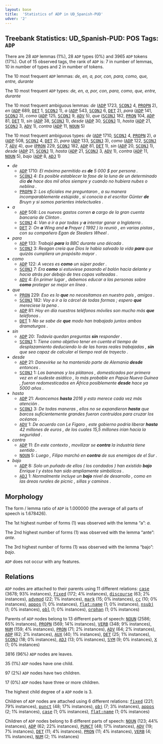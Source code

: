 ```yaml
---
layout: base
title:  'Statistics of ADP in UD_Spanish-PUD'
udver: '2'
---
```


## Treebank Statistics: UD_Spanish-PUD: POS Tags: `ADP`

There are 28 `ADP` lemmas (1%), 28 `ADP` types (0%) and 3965 `ADP` tokens (17%).
Out of 15 observed tags, the rank of `ADP` is: 7 in number of lemmas, 10 in number of types and 2 in number of tokens.

The 10 most frequent `ADP` lemmas: <em>de, en, a, por, con, para, como, que, entre, durante</em>

The 10 most frequent `ADP` types:  <em>de, en, a, por, con, para, como, que, entre, durante</em>

The 10 most frequent ambiguous lemmas: <em>de</em> (<tt><a href="es_pud-pos-ADP.html">ADP</a></tt> 1723, <tt><a href="es_pud-pos-SCONJ.html">SCONJ</a></tt> 4, <tt><a href="es_pud-pos-PROPN.html">PROPN</a></tt> 2), <em>en</em> (<tt><a href="es_pud-pos-ADP.html">ADP</a></tt> 689, <tt><a href="es_pud-pos-DET.html">DET</a></tt> 1, <tt><a href="es_pud-pos-SCONJ.html">SCONJ</a></tt> 1), <em>a</em> (<tt><a href="es_pud-pos-ADP.html">ADP</a></tt> 543, <tt><a href="es_pud-pos-SCONJ.html">SCONJ</a></tt> 6, <tt><a href="es_pud-pos-DET.html">DET</a></tt> 2), <em>para</em> (<tt><a href="es_pud-pos-ADP.html">ADP</a></tt> 141, <tt><a href="es_pud-pos-SCONJ.html">SCONJ</a></tt> 3), <em>como</em> (<tt><a href="es_pud-pos-ADP.html">ADP</a></tt> 125, <tt><a href="es_pud-pos-SCONJ.html">SCONJ</a></tt> 9, <tt><a href="es_pud-pos-ADV.html">ADV</a></tt> 5), <em>que</em> (<tt><a href="es_pud-pos-SCONJ.html">SCONJ</a></tt> 182, <tt><a href="es_pud-pos-PRON.html">PRON</a></tt> 104, <tt><a href="es_pud-pos-ADP.html">ADP</a></tt> 81, <tt><a href="es_pud-pos-DET.html">DET</a></tt> 1), <em>sin</em> (<tt><a href="es_pud-pos-ADP.html">ADP</a></tt> 38, <tt><a href="es_pud-pos-SCONJ.html">SCONJ</a></tt> 1), <em>desde</em> (<tt><a href="es_pud-pos-ADP.html">ADP</a></tt> 30, <tt><a href="es_pud-pos-SCONJ.html">SCONJ</a></tt> 1), <em>hasta</em> (<tt><a href="es_pud-pos-ADP.html">ADP</a></tt> 21, <tt><a href="es_pud-pos-SCONJ.html">SCONJ</a></tt> 3, <tt><a href="es_pud-pos-ADV.html">ADV</a></tt> 1), <em>contra</em> (<tt><a href="es_pud-pos-ADP.html">ADP</a></tt> 11, <tt><a href="es_pud-pos-NOUN.html">NOUN</a></tt> 5)

The 10 most frequent ambiguous types:  <em>de</em> (<tt><a href="es_pud-pos-ADP.html">ADP</a></tt> 1710, <tt><a href="es_pud-pos-SCONJ.html">SCONJ</a></tt> 4, <tt><a href="es_pud-pos-PROPN.html">PROPN</a></tt> 2), <em>a</em> (<tt><a href="es_pud-pos-ADP.html">ADP</a></tt> 508, <tt><a href="es_pud-pos-SCONJ.html">SCONJ</a></tt> 4, <tt><a href="es_pud-pos-DET.html">DET</a></tt> 2), <em>para</em> (<tt><a href="es_pud-pos-ADP.html">ADP</a></tt> 133, <tt><a href="es_pud-pos-SCONJ.html">SCONJ</a></tt> 3), <em>como</em> (<tt><a href="es_pud-pos-ADP.html">ADP</a></tt> 122, <tt><a href="es_pud-pos-SCONJ.html">SCONJ</a></tt> 7, <tt><a href="es_pud-pos-ADV.html">ADV</a></tt> 4), <em>que</em> (<tt><a href="es_pud-pos-PRON.html">PRON</a></tt> 229, <tt><a href="es_pud-pos-SCONJ.html">SCONJ</a></tt> 182, <tt><a href="es_pud-pos-ADP.html">ADP</a></tt> 81, <tt><a href="es_pud-pos-DET.html">DET</a></tt> 1), <em>sin</em> (<tt><a href="es_pud-pos-ADP.html">ADP</a></tt> 20, <tt><a href="es_pud-pos-SCONJ.html">SCONJ</a></tt> 1), <em>desde</em> (<tt><a href="es_pud-pos-ADP.html">ADP</a></tt> 21, <tt><a href="es_pud-pos-SCONJ.html">SCONJ</a></tt> 1), <em>hasta</em> (<tt><a href="es_pud-pos-ADP.html">ADP</a></tt> 21, <tt><a href="es_pud-pos-SCONJ.html">SCONJ</a></tt> 3, <tt><a href="es_pud-pos-ADV.html">ADV</a></tt> 1), <em>contra</em> (<tt><a href="es_pud-pos-ADP.html">ADP</a></tt> 11, <tt><a href="es_pud-pos-NOUN.html">NOUN</a></tt> 5), <em>bajo</em> (<tt><a href="es_pud-pos-ADP.html">ADP</a></tt> 8, <tt><a href="es_pud-pos-ADJ.html">ADJ</a></tt> 1)


* <em>de</em>
  * <tt><a href="es_pud-pos-ADP.html">ADP</a></tt> 1710: <em>El máximo permitido es <b>de</b> 5 000 $ por persona .</em>
  * <tt><a href="es_pud-pos-SCONJ.html">SCONJ</a></tt> 4: <em>Es posible establecer la fase de la luna de un determinado día <b>de</b> hace dos mil años siempre y cuando no hubiera nubes o neblina .</em>
  * <tt><a href="es_pud-pos-PROPN.html">PROPN</a></tt> 2: <em>Los oficiales me preguntaron , a su manera incomparablemente estúpida , si conocía a el escritor Günter <b>de</b> Bruyn y si somos parientes intelectuales .</em>
* <em>a</em>
  * <tt><a href="es_pud-pos-ADP.html">ADP</a></tt> 508: <em>Los nuevos gastos corren <b>a</b> cargo de la gran cuenta bancaria de Clinton .</em>
  * <tt><a href="es_pud-pos-SCONJ.html">SCONJ</a></tt> 4: <em>Van a ir a por todas y <b>a</b> intentar ganar a Inglaterra .</em>
  * <tt><a href="es_pud-pos-DET.html">DET</a></tt> 2: <em>On <b>a</b> Wing and <b>a</b> Prayer ( 1992 ) lo reunió , en varias pistas , con su compañero Egan de Stealers Wheel .</em>
* <em>para</em>
  * <tt><a href="es_pud-pos-ADP.html">ADP</a></tt> 133: <em>Trabajó <b>para</b> la BBC durante una década .</em>
  * <tt><a href="es_pud-pos-SCONJ.html">SCONJ</a></tt> 3: <em>Reagan creía que Dios le había salvado la vida <b>para</b> que quizás cumpliera un propósito mayor .</em>
* <em>como</em>
  * <tt><a href="es_pud-pos-ADP.html">ADP</a></tt> 122: <em>A veces es <b>como</b> un súper poder .</em>
  * <tt><a href="es_pud-pos-SCONJ.html">SCONJ</a></tt> 7: <em>Era <b>como</b> si estuviese pasando el balón hacia delante y hacia atrás por debajo de tres copas volteadas .</em>
  * <tt><a href="es_pud-pos-ADV.html">ADV</a></tt> 4: <em>En primer lugar , debemos educar a las personas sobre <b>como</b> proteger se mejor en línea .</em>
* <em>que</em>
  * <tt><a href="es_pud-pos-PRON.html">PRON</a></tt> 229: <em>Eso es lo <b>que</b> no necesitamos en nuestro país , amigos .</em>
  * <tt><a href="es_pud-pos-SCONJ.html">SCONJ</a></tt> 182: <em>Voy a ir a la cárcel de todas formas ; espero <b>que</b> mereciese la pena .</em>
  * <tt><a href="es_pud-pos-ADP.html">ADP</a></tt> 81: <em>Hoy en día nuestros teléfonos móviles son mucho más <b>que</b> teléfonos .</em>
  * <tt><a href="es_pud-pos-DET.html">DET</a></tt> 1: <em>No se sabe de <b>que</b> modo han trabajado juntos ambos dramaturgos .</em>
* <em>sin</em>
  * <tt><a href="es_pud-pos-ADP.html">ADP</a></tt> 20: <em>Todavía quedan preguntas <b>sin</b> responder .</em>
  * <tt><a href="es_pud-pos-SCONJ.html">SCONJ</a></tt> 1: <em>Tiene como objetivo tener en cuenta el tiempo de desplazamiento deduciendo lo de las horas reales trabajadas , <b>sin</b> que sea capaz de calcular el tiempo real de trayecto .</em>
* <em>desde</em>
  * <tt><a href="es_pud-pos-ADP.html">ADP</a></tt> 21: <em>Danevirke se ha mantenido parte de Alemania <b>desde</b> entonces .</em>
  * <tt><a href="es_pud-pos-SCONJ.html">SCONJ</a></tt> 1: <em>Las bananas y los plátanos , domesticados por primera vez en el sudeste asiático , lo más probable en Papúa Nueva Guinea , fueron redomesticados en África posiblemente <b>desde</b> hace ya 5000 años .</em>
* <em>hasta</em>
  * <tt><a href="es_pud-pos-ADP.html">ADP</a></tt> 21: <em>Avancemos <b>hasta</b> 2016 y esto merece cada vez más atención .</em>
  * <tt><a href="es_pud-pos-SCONJ.html">SCONJ</a></tt> 3: <em>De todas maneras , ellos no se expandieron <b>hasta</b> que barcos suficientemente grandes fueron contruídos para cruzar los océanos .</em>
  * <tt><a href="es_pud-pos-ADV.html">ADV</a></tt> 1: <em>De acuerdo con Le Figaro , este gobierno podría liberar <b>hasta</b> 42 millones de euros , de los cuales 15,5 millones irían hacia la seguridad .</em>
* <em>contra</em>
  * <tt><a href="es_pud-pos-ADP.html">ADP</a></tt> 11: <em>En este contexto , movilizar se <b>contra</b> la industria tiene sentido .</em>
  * <tt><a href="es_pud-pos-NOUN.html">NOUN</a></tt> 5: <em>Luego , Filipo marchó en <b>contra</b> de sus enemigos de el Sur .</em>
* <em>bajo</em>
  * <tt><a href="es_pud-pos-ADP.html">ADP</a></tt> 8: <em>Solo un puñado de ellos ( los condados ) han existido <b>bajo</b> Enrique I y éstos han sido ampliamente simbólicos .</em>
  * <tt><a href="es_pud-pos-ADJ.html">ADJ</a></tt> 1: <em>Normalmente incluye un <b>bajo</b> nivel de desarrollo , como en las áreas rurales de picnic , sillas y caminos .</em>

## Morphology

The form / lemma ratio of `ADP` is 1.000000 (the average of all parts of speech is 1.678426).

The 1st highest number of forms (1) was observed with the lemma “a”: <em>a</em>.

The 2nd highest number of forms (1) was observed with the lemma “ante”: <em>ante</em>.

The 3rd highest number of forms (1) was observed with the lemma “bajo”: <em>bajo</em>.

`ADP` does not occur with any features.


## Relations

`ADP` nodes are attached to their parents using 11 different relations: <tt><a href="es_pud-dep-case.html">case</a></tt> (3678; 93% instances), <tt><a href="es_pud-dep-fixed.html">fixed</a></tt> (172; 4% instances), <tt><a href="es_pud-dep-discourse.html">discourse</a></tt> (63; 2% instances), <tt><a href="es_pud-dep-advmod.html">advmod</a></tt> (22; 1% instances), <tt><a href="es_pud-dep-mark.html">mark</a></tt> (15; 0% instances), <tt><a href="es_pud-dep-cc.html">cc</a></tt> (10; 0% instances), <tt><a href="es_pud-dep-appos.html">appos</a></tt> (1; 0% instances), <tt><a href="es_pud-dep-flat-name.html">flat:name</a></tt> (1; 0% instances), <tt><a href="es_pud-dep-nsubj.html">nsubj</a></tt> (1; 0% instances), <tt><a href="es_pud-dep-obl.html">obl</a></tt> (1; 0% instances), <tt><a href="es_pud-dep-orphan.html">orphan</a></tt> (1; 0% instances)

Parents of `ADP` nodes belong to 13 different parts of speech: <tt><a href="es_pud-pos-NOUN.html">NOUN</a></tt> (2586; 65% instances), <tt><a href="es_pud-pos-PROPN.html">PROPN</a></tt> (569; 14% instances), <tt><a href="es_pud-pos-VERB.html">VERB</a></tt> (348; 9% instances), <tt><a href="es_pud-pos-NUM.html">NUM</a></tt> (159; 4% instances), <tt><a href="es_pud-pos-PRON.html">PRON</a></tt> (71; 2% instances), <tt><a href="es_pud-pos-ADV.html">ADV</a></tt> (64; 2% instances), <tt><a href="es_pud-pos-ADP.html">ADP</a></tt> (62; 2% instances), <tt><a href="es_pud-pos-AUX.html">AUX</a></tt> (40; 1% instances), <tt><a href="es_pud-pos-DET.html">DET</a></tt> (25; 1% instances), <tt><a href="es_pud-pos-SCONJ.html">SCONJ</a></tt> (18; 0% instances), <tt><a href="es_pud-pos-ADJ.html">ADJ</a></tt> (13; 0% instances), <tt><a href="es_pud-pos-SYM.html">SYM</a></tt> (9; 0% instances), <tt><a href="es_pud-pos-X.html">X</a></tt> (1; 0% instances)

3816 (96%) `ADP` nodes are leaves.

35 (1%) `ADP` nodes have one child.

97 (2%) `ADP` nodes have two children.

17 (0%) `ADP` nodes have three or more children.

The highest child degree of a `ADP` node is 3.

Children of `ADP` nodes are attached using 6 different relations: <tt><a href="es_pud-dep-fixed.html">fixed</a></tt> (221; 79% instances), <tt><a href="es_pud-dep-punct.html">punct</a></tt> (48; 17% instances), <tt><a href="es_pud-dep-obj.html">obj</a></tt> (7; 3% instances), <tt><a href="es_pud-dep-appos.html">appos</a></tt> (2; 1% instances), <tt><a href="es_pud-dep-case.html">case</a></tt> (1; 0% instances), <tt><a href="es_pud-dep-flat-name.html">flat:name</a></tt> (1; 0% instances)

Children of `ADP` nodes belong to 8 different parts of speech: <tt><a href="es_pud-pos-NOUN.html">NOUN</a></tt> (123; 44% instances), <tt><a href="es_pud-pos-ADP.html">ADP</a></tt> (62; 22% instances), <tt><a href="es_pud-pos-PUNCT.html">PUNCT</a></tt> (48; 17% instances), <tt><a href="es_pud-pos-ADV.html">ADV</a></tt> (19; 7% instances), <tt><a href="es_pud-pos-DET.html">DET</a></tt> (11; 4% instances), <tt><a href="es_pud-pos-PRON.html">PRON</a></tt> (11; 4% instances), <tt><a href="es_pud-pos-VERB.html">VERB</a></tt> (4; 1% instances), <tt><a href="es_pud-pos-NUM.html">NUM</a></tt> (2; 1% instances)

